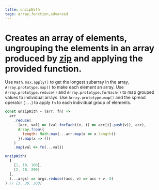 ```yaml
---
title: unzipWith
tags: array,function,advanced
---
```


# Creates an array of elements, ungrouping the elements in an array produced by [zip](#zip) and applying the provided function.

Use `Math.max.apply()` to get the longest subarray in the array, `Array.prototype.map()` to make each element an array.
Use `Array.prototype.reduce()` and `Array.prototype.forEach()` to map grouped values to individual arrays.
Use `Array.prototype.map()` and the spread operator (`...`) to apply `fn` to each individual group of elements.

```js
const unzipWith = (arr, fn) =>
  arr
    .reduce(
      (acc, val) => (val.forEach((v, i) => acc[i].push(v)), acc),
      Array.from({
        length: Math.max(...arr.map(x => x.length))
      }).map(x => [])
    )
    .map(val => fn(...val))
```

```js
unzipWith(
  [
    [1, 10, 100],
    [2, 20, 200]
  ],
  (...args) => args.reduce((acc, v) => acc + v, 0)
) // [3, 30, 300]
```
